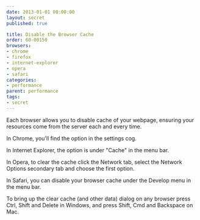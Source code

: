 ```yaml
---
date: 2013-01-01 00:00:00
layout: secret
published: true

title: Disable the Browser Cache
order: 60-00150
browsers:
- chrome
- firefox
- internet-explorer
- opera
- safari
categories:
- performance
parent: performance
tags:
- secret
---
```


<p>Each browser allows you to disable cache of your webpage, ensuring your resources come from the server each and every time.</p>

<p class="chrome">In Chrome, you'll find the option in the settings cog.</p>

<p class="internet-explorer">In Internet Explorer, the option is under "Cache" in the menu bar.</p>

<p class="opera">In Opera, to clear the cache click the Network tab, select the Network Options secondary tab and choose the first option.</p>

<p class="safari">In Safari, you can disable your browser cache under the Develop menu in the menu bar.</p>

<p>To bring up the clear cache (and other data) dialog on any browser press Ctrl, Shift and Delete in Windows, and press Shift, Cmd and Backspace on Mac.</p>

